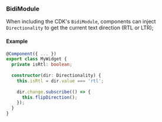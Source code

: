 ### BidiModule
 
When including the CDK's `BidiModule`, components can inject `Directionality` to get the current
text direction (RTL or LTR);

#### Example
```ts
@Component({ ... }) 
export class MyWidget {
  private isRtl: boolean;
  
  constructor(dir: Directionality) {
    this.isRtl = dir.value === 'rtl';
    
    dir.change.subscribe(() => {
      this.flipDirection();
    });
  }
}  
```

